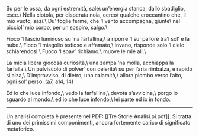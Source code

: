 Su per le ossa, da ogni estremità, sale\\
un’energia stanca, dallo sbadiglio, esce.\\
Nella ciotola, per disperata noia, cerco\\
qualche croccantino che, il mio vuoto, sazi.\\
Du’ foglie ferme, che ‘l vento accompagna, giunte\\
nel picciol’ mio corpo, per un sospiro, salgo.\\

Fioco ‘l fascio luminoso su ‘na farfallina,\\
a riporre ‘l su’ pallore tra’l sol’ e la nube.\\
Fioco ‘l miagolio tedioso e affamato,\\
invano, risponde solo ‘l cielo schiarendosi.\\
Fuoco ‘l soav’ richiamo,\\
muove le mie ali.\\

La micia libera giocosa curiosità,\\
una zampa ‘na molla, acchiappa la farfalla.\\
Un pulviscolo di polver’ con celerità\\
su per l’aria rimbalza, e rapido si alza,\\
D’improvviso, di dietro, una calamità,\\
allora piombo verso l’alto, ogni sol’ perso. (a7, a14, 14)

Ed io che luce infondo,\\
vedo la farfallina,\\
devota s’avvicina,\\
porgo lo sguardo al mondo.\\
ed io che luce infondo,\\
lei parte ed io in fondo.

---
Un analisi completa è presente nel PDF: [[Tre Storie Analisi.pi.pdf]]. Si tratta di uno dei primissimi componimenti, ancora fortemente carico di significato metaforico.